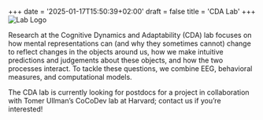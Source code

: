 +++
date = '2025-01-17T15:50:39+02:00'
draft = false
title = 'CDA Lab'
+++
![Lab Logo](/images/lablogo.jpg "CDA Lab")

Research at the Cognitive Dynamics and Adaptability (CDA) lab focuses on how mental representations can (and why they sometimes cannot) change to reflect changes in the objects around us, how we make intuitive predictions and judgements about these objects, and how the two processes interact. To tackle these questions, we combine EEG, behavioral measures, and computational models.

The CDA lab is currently looking for postdocs for a project in collaboration with Tomer Ullman’s CoCoDev lab at Harvard; contact us if you’re interested!